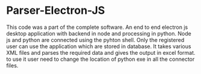 # Parser-Electron-JS
This code was a part of the complete software.
An end to end electron js desktop application with backend in node and processing in python.
Node js and python are connected using the pyhton shell.
Only the registered user can use the application which are stored in database.
It takes various XML files and parses the required data and gives the output in excel format.
to use it user need to change the location of python exe in all the connector files.
